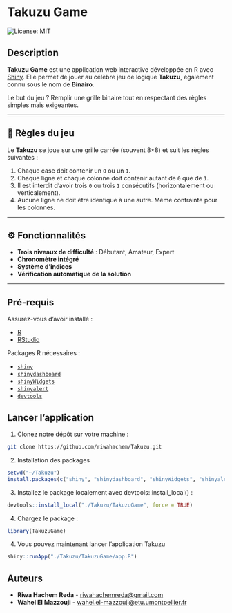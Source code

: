 # Takuzu Game
![License: MIT](https://img.shields.io/badge/License-MIT-yellow.svg)

## Description
**Takuzu Game** est une application web interactive développée en R avec [Shiny](https://shiny.rstudio.com/). Elle permet de jouer au célèbre jeu de logique **Takuzu**, également connu sous le nom de **Binairo**.

Le but du jeu ? Remplir une grille binaire tout en respectant des règles simples mais exigeantes.

---

## 🧩 Règles du jeu
Le **Takuzu** se joue sur une grille carrée (souvent 8×8) et suit les règles suivantes :

1. Chaque case doit contenir un `0` ou un `1`.
2. Chaque ligne et chaque colonne doit contenir autant de `0` que de `1`.
3. Il est interdit d’avoir trois `0` ou trois `1` consécutifs (horizontalement ou verticalement).
4. Aucune ligne ne doit être identique à une autre. Même contrainte pour les colonnes.

---

## ⚙️ Fonctionnalités
- **Trois niveaux de difficulté** : Débutant, Amateur, Expert
- **Chronomètre intégré**
- **Système d’indices**
- **Vérification automatique de la solution**

---

## Pré-requis
Assurez-vous d’avoir installé :
- [R](https://cran.r-project.org/)
- [RStudio](https://posit.co/download/rstudio-desktop/)

Packages R nécessaires :
- [`shiny`](https://cran.r-project.org/web/packages/shiny/index.html)
- [`shinydashboard`](https://cran.r-project.org/web/packages/shinydashboard/index.html)
- [`shinyWidgets`](https://cran.r-project.org/web/packages/shinyWidgets/index.html)
- [`shinyalert`](https://cran.r-project.org/web/packages/shinyalert/index.html)
- [`devtools`](https://cran.r-project.org/web/packages/devtools/index.html)

## Lancer l’application

1. Clonez notre dépôt sur votre machine :

```bash
git clone https://github.com/riwahachem/Takuzu.git
```

2. Installation des packages
   
```R
setwd("~/Takuzu")
install.packages(c("shiny", "shinydashboard", "shinyWidgets", "shinyalert", "devtools"))
```

3. Installez le package localement avec devtools::install_local() :

```R
devtools::install_local("./Takuzu/TakuzuGame", force = TRUE)
```
4. Chargez le package :

```R
library(TakuzuGame)
```

4. Vous pouvez maintenant lancer l’application Takuzu 

```R
shiny::runApp("./Takuzu/TakuzuGame/app.R")
```

## Auteurs
- **Riwa Hachem Reda** - [riwahachemreda@gmail.com](mailto:riwahachemreda@gmail.com)
- **Wahel El Mazzouji** - [wahel.el-mazzouji@etu.umontpellier.fr](mailto:wahel.el-mazzouji@etu.umontpellier.fr)
